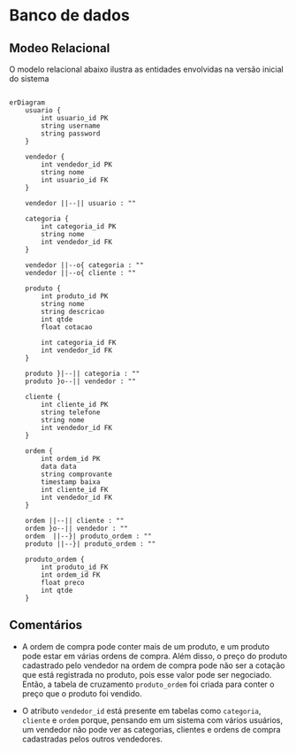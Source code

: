 # Banco de dados

## Modeo Relacional

O modelo relacional abaixo ilustra as entidades envolvidas na versão inicial do sistema

```mermaid

erDiagram
    usuario {
        int usuario_id PK
        string username
        string password
    }

    vendedor {
        int vendedor_id PK
        string nome
        int usuario_id FK
    }

    vendedor ||--|| usuario : ""

    categoria {
        int categoria_id PK
        string nome
        int vendedor_id FK
    }

    vendedor ||--o{ categoria : ""
    vendedor ||--o{ cliente : ""

    produto {
        int produto_id PK
        string nome
        string descricao
        int qtde
        float cotacao

        int categoria_id FK
        int vendedor_id FK
    }

    produto }|--|| categoria : ""
    produto }o--|| vendedor : ""

    cliente {
        int cliente_id PK
        string telefone
        string nome
        int vendedor_id FK
    }

    ordem {
        int ordem_id PK
        data data
        string comprovante
        timestamp baixa
        int cliente_id FK
        int vendedor_id FK
    }

    ordem ||--|| cliente : ""
    ordem }o--|| vendedor : ""
    ordem  ||--}| produto_ordem : ""
    produto ||--}| produto_ordem : ""

    produto_ordem {
        int produto_id FK
        int ordem_id FK
        float preco
        int qtde
    }
```



## Comentários

- A ordem de compra pode conter mais de um produto, e um produto pode estar em várias ordens de compra. Além disso, o preço do produto cadastrado pelo vendedor na ordem de compra pode não ser a cotação que está registrada no produto, pois esse valor pode ser negociado. Então, a tabela de cruzamento `produto_ordem` foi criada para conter o preço que o produto foi vendido.

- O atributo `vendedor_id` está presente em tabelas como `categoria`, `cliente` e `ordem` porque, pensando em um sistema com vários usuários, um vendedor não pode ver as categorias, clientes e ordens de compra cadastradas pelos outros vendedores.
